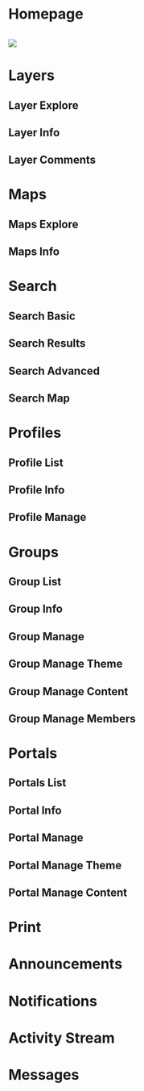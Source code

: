 # Homepage

![]()

![](https://raw.github.com/GeoNode/geonode.github.com/master/ui_design/gn-homepage.png)

# Layers

## Layer Explore

## Layer Info

## Layer Comments

# Maps

## Maps Explore

## Maps Info

# Search

## Search Basic

## Search Results

## Search Advanced

## Search Map

# Profiles

## Profile List

## Profile Info

## Profile Manage

# Groups

## Group List

## Group Info

## Group Manage

## Group Manage Theme

## Group Manage Content

## Group Manage Members

# Portals

## Portals List

## Portal Info

## Portal Manage

## Portal Manage Theme

## Portal Manage Content

# Print

# Announcements

# Notifications

# Activity Stream

# Messages
